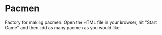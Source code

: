 # Pacmen
Factory for making pacmen. Open the HTML file in your browser, hit "Start Game" and then add as many pacmen as you would like.
